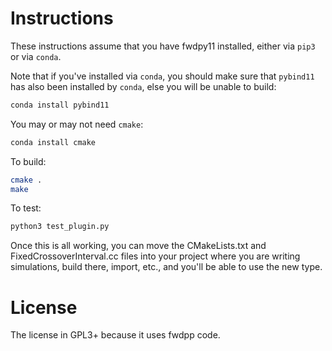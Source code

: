 # Instructions

These instructions assume that you have fwdpy11 installed, either via `pip3` or via `conda`.

Note that if you've installed via `conda`, you should make sure that `pybind11` has also
been installed by `conda`, else you will be unable to build:

```sh
conda install pybind11
```

You may or may not need `cmake`:

```sh
conda install cmake
```

To build:

```sh
cmake .
make
```

To test:

```sh
python3 test_plugin.py
```

Once this is all working, you can move the CMakeLists.txt and FixedCrossoverInterval.cc files
into your project where you are writing simulations, build there, import, etc., and you'll be
able to use the new type.

# License

The license in GPL3+ because it uses fwdpp code.
